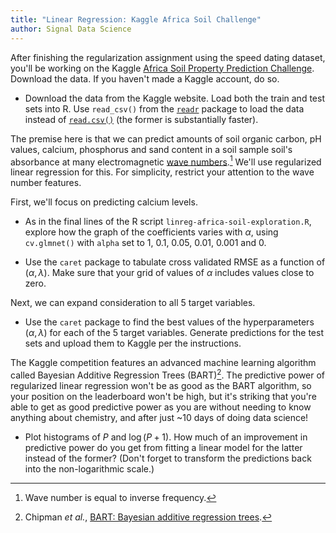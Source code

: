```yaml
---
title: "Linear Regression: Kaggle Africa Soil Challenge"
author: Signal Data Science
---
```


After finishing the regularization assignment using the speed dating dataset, you'll be working on the Kaggle [Africa Soil Property Prediction Challenge](https://www.kaggle.com/c/afsis-soil-properties). Download the data. If you haven't made a Kaggle account, do so.

* Download the data from the Kaggle website. Load both the train and test sets into R. Use `read_csv()` from the [`readr`](https://cran.r-project.org/web/packages/readr/) package to load the data instead of [`read.csv()`](https://stat.ethz.ch/R-manual/R-devel/library/utils/html/read.table.html) (the former is substantially faster).

The premise here is that we can predict amounts of soil organic carbon, pH values, calcium, phosphorus and sand content in a soil sample soil's absorbance at many electromagnetic [wave numbers](https://en.wikipedia.org/wiki/Wavenumber).[^inv] We'll use regularized linear regression for this. For simplicity, restrict your attention to the wave number features.

[^inv]: Wave number is equal to inverse frequency.

First, we'll focus on predicting calcium levels.

* As in the final lines of the R script `linreg-africa-soil-exploration.R`, explore how the graph of the coefficients varies with $\alpha$, using `cv.glmnet()` with `alpha` set to 1, 0.1, 0.05, 0.01, 0.001 and 0.

* Use the `caret` package to tabulate cross validated RMSE as a function of $(\alpha, \lambda)$. Make sure that your grid of values of $\alpha$ includes values close to zero.

Next, we can expand consideration to all 5 target variables.

* Use the `caret` package to find the best values of the hyperparameters $(\alpha, \lambda)$ for each of the 5 target variables. Generate predictions for the test sets and upload them to Kaggle per the instructions. 

The Kaggle competition features an advanced machine learning algorithm called Bayesian Additive Regression Trees (BART)[^bart]. The predictive power of regularized linear regression won't be as good as the BART algorithm, so your position on the leaderboard won't be high, but it's striking that you're able to get as good predictive power as you are without needing to know anything about chemistry, and after just ~10 days of doing data science!

* Plot histograms of $P$ and $\log(P + 1)$. How much of an improvement in predictive power do you get from fitting a linear model for the latter instead of the former? (Don't forget to transform the predictions back into the non-logarithmic scale.)

[^bart]: Chipman *et al.*, [BART: Bayesian additive regression trees](https://arxiv.org/abs/0806.3286).